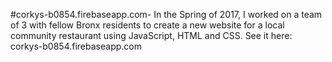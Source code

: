 #corkys-b0854.firebaseapp.com-
In the Spring of 2017, I worked on a team of 3 with fellow Bronx residents to create a new website for a local community restaurant using JavaScript, HTML and CSS. 
See it here: corkys-b0854.firebaseapp.com
